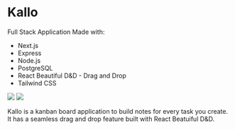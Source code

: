 # Kallo

Full Stack Application Made with:

- Next.js
- Express
- Node.js
- PostgreSQL
- React Beautiful D&D - Drag and Drop
- Tailwind CSS

<img src='/kallo1.png' />

<img src='home-2'/>

Kallo is a kanban board application to build notes for every task you create. It has a seamless drag and drop feature built with React Beatuiful D&D.
